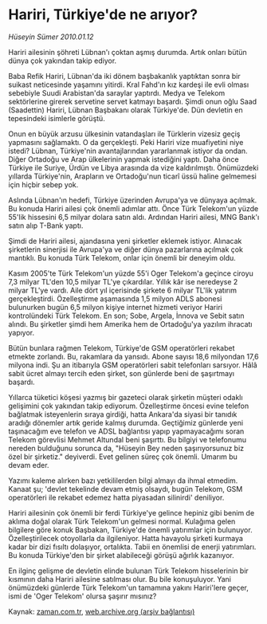# Hariri, Türkiye'de ne arıyor?

*Hüseyin Sümer 2010.01.12*

<tr><td class="metin" colspan="2" style="padding-top: 20px; padding-left: 5px; ">Hariri ailesinin şöhreti Lübnan'ı çoktan aşmış durumda. Artık onları bütün dünya çok yakından takip ediyor.</td></tr><tr><td class="metin" colspan="2" style="padding-top: 20px; padding-left: 5px; "><p> Baba Refik Hariri, Lübnan'da iki dönem başbakanlık yaptıktan sonra bir suikast neticesinde yaşamını yitirdi. Kral Fahd'ın kız kardeşi ile evli olması sebebiyle Suudi Arabistan'da saraylar yaptırdı. Medya ve Telekom sektörlerine girerek servetine servet katmayı başardı. Şimdi onun oğlu Saad (Saadettin) Hariri, Lübnan Başbakanı olarak Türkiye'de. Dün devletin en tepesindeki isimlerle görüştü.
<p>Onun en büyük arzusu ülkesinin vatandaşları ile Türklerin vizesiz geçiş yapmasını sağlamaktı. O da gerçekleşti. Peki Hariri vize muafiyetini niye istedi? Lübnan, Türkiye'nin avantajlarından yararlanmak istiyor da ondan. Diğer Ortadoğu ve Arap ülkelerinin yapmak istediğini yaptı. Daha önce Türkiye ile Suriye, Ürdün ve Libya arasında da vize kaldırılmıştı. Önümüzdeki yıllarda Türkiye'nin, Arapların ve Ortadoğu'nun ticarî üssü haline gelmemesi için hiçbir sebep yok.
<p>Aslında Lübnan'ın hedefi, Türkiye üzerinden Avrupa'ya ve dünyaya açılmak. Bu konuda Hariri ailesi çok önemli adımlar attı. Önce Türk Telekom'un yüzde 55'lik hissesini 6,5 milyar dolara satın aldı. Ardından Hariri ailesi, MNG Bank'ı satın alıp T-Bank yaptı.
<p>Şimdi de Hariri ailesi, ajandasına yeni şirketler eklemek istiyor. Alınacak şirketlerin sinerjisi ile Avrupa'ya ve diğer dünya pazarlarına açılmak çok mantıklı. Bu konuda Türk Telekom, onlar için önemli bir deneyim oldu.
<p>Kasım 2005'te Türk Telekom'un yüzde 55'i Oger Telekom'a geçince ciroyu 7,3 milyar TL'den 10,5 milyar TL'ye çıkardılar. Yıllık kâr ise neredeyse 2 milyar TL'ye vardı. Aile dört yıl içerisinde şirkete 6 milyar TL'lik yatırım gerçekleştirdi. Özelleştirme aşamasında 1,5 milyon ADLS abonesi bulunurken bugün 6,5 milyon kişiye internet hizmeti veriyor Hariri kontrolündeki Türk Telekom. En son; Sobe, Argela, İnnova ve Sebit satın alındı. Bu şirketler şimdi hem Amerika hem de Ortadoğu'ya yazılım ihracatı yapıyor.
<p>Bütün bunlara rağmen Telekom, Türkiye'de GSM operatörleri rekabet etmekte zorlandı. Bu, rakamlara da yansıdı. Abone sayısı 18,6 milyondan 17,6 milyona indi. Şu an itibarıyla GSM operatörleri sabit telefonları sarsıyor. Hâlâ sabit ücret almayı tercih eden şirket, son günlerde beni de şaşırtmayı başardı.
<p>Yıllarca tüketici köşesi yazmış bir gazeteci olarak şirketin müşteri odaklı gelişimini çok yakından takip ediyorum. Özelleştirme öncesi evine telefon bağlatmak isteyenlerin sıraya girdiği, hatta Ankara'da siyasi bir tanıdık aradığı dönemler artık geride kalmış durumda. Geçtiğimiz günlerde yeni taşınacağım eve telefon ve ADSL bağlantısı yapıp yapmayacağımı soran Telekom görevlisi Mehmet Altundal beni şaşırttı. Bu bilgiyi ve telefonumu nereden bulduğunu sorunca da, "Hüseyin Bey neden şaşırıyorsunuz biz özel bir şirketiz." deyiverdi. Evet gelinen süreç çok önemli. Umarım bu devam eder.
<p>Yazımı kaleme alırken bazı yetkililerden bilgi almayı da ihmal etmedim. Kanaat şu; 'devlet tekelinde devam etmiş olsaydı, bugün Telekom, GSM operatörleri ile rekabet edemez hatta piyasadan silinirdi' deniliyor.
<p>Hariri ailesinin çok önemli bir ferdi Türkiye'ye gelince hepiniz gibi benim de aklıma doğal olarak Türk Telekom'un gelmesi normal. Kulağıma gelen bilgilere göre konuk Başbakan, Türkiye'de önemli yatırımlar için bulunuyor. Özelleştirilecek otoyollarla da ilgileniyor. Hatta havayolu şirketi kurmaya kadar bir dizi fısıltı dolaşıyor, ortalıkta. Tabii en önemlisi de enerji yatırımları. Bu konuda Türkiye'den bir şirket alabileceği görüşü ağırlık kazanıyor.
<p>En ilginç gelişme de devletin elinde bulunan Türk Telekom hisselerinin bir kısmının daha Hariri ailesine satılması olur. Bu bile konuşuluyor. Yani önümüzdeki günlerde Türk Telekom'un tamamına yakını Hariri'lere geçer, ismi de 'Oger Telekom' olursa şaşırır mısınız?<br/></p></p></p></p></p></p></p></p></p></p></td></tr>

Kaynak: [zaman.com.tr](http://zaman.com.tr/yazar.do?yazino=938992), [web.archive.org (arşiv bağlantısı)](http://web.archive.org/web/20100124080108/http://www.zaman.com.tr:80/yazar.do?yazino=938992)
